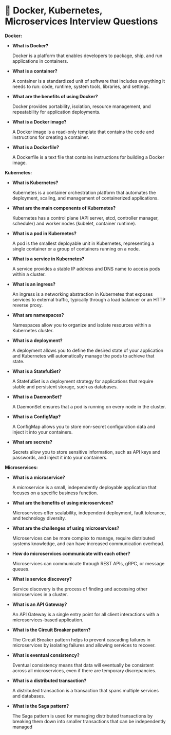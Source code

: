 # 🚢 Docker, Kubernetes, Microservices Interview Questions

**Docker:**

- **What is Docker?**
    
    Docker is a platform that enables developers to package, ship, and run applications in containers.
    
- **What is a container?**
    
    A container is a standardized unit of software that includes everything it needs to run: code, runtime, system tools, libraries, and settings.
    
- **What are the benefits of using Docker?**
    
    Docker provides portability, isolation, resource management, and repeatability for application deployments.
    
- **What is a Docker image?**
    
    A Docker image is a read-only template that contains the code and instructions for creating a container.
    
- **What is a Dockerfile?**
    
    A Dockerfile is a text file that contains instructions for building a Docker image.
    

**Kubernetes:**

- **What is Kubernetes?**
    
    Kubernetes is a container orchestration platform that automates the deployment, scaling, and management of containerized applications.
    
- **What are the main components of Kubernetes?**
    
    Kubernetes has a control plane (API server, etcd, controller manager, scheduler) and worker nodes (kubelet, container runtime).
    
- **What is a pod in Kubernetes?**
    
    A pod is the smallest deployable unit in Kubernetes, representing a single container or a group of containers running on a node.
    
- **What is a service in Kubernetes?**
    
    A service provides a stable IP address and DNS name to access pods within a cluster.
    
- **What is an ingress?**
    
    An ingress is a networking abstraction in Kubernetes that exposes services to external traffic, typically through a load balancer or an HTTP reverse proxy.
    
- **What are namespaces?**
    
    Namespaces allow you to organize and isolate resources within a Kubernetes cluster.
    
- **What is a deployment?**
    
    A deployment allows you to define the desired state of your application and Kubernetes will automatically manage the pods to achieve that state.
    
- **What is a StatefulSet?**
    
    A StatefulSet is a deployment strategy for applications that require stable and persistent storage, such as databases.
    
- **What is a DaemonSet?**
    
    A DaemonSet ensures that a pod is running on every node in the cluster.
    
- **What is a ConfigMap?**
    
    A ConfigMap allows you to store non-secret configuration data and inject it into your containers.
    
- **What are secrets?**
    
    Secrets allow you to store sensitive information, such as API keys and passwords, and inject it into your containers.
    

**Microservices:**

- **What is a microservice?**
    
    A microservice is a small, independently deployable application that focuses on a specific business function.
    
- **What are the benefits of using microservices?**
    
    Microservices offer scalability, independent deployment, fault tolerance, and technology diversity.
    
- **What are the challenges of using microservices?**
    
    Microservices can be more complex to manage, require distributed systems knowledge, and can have increased communication overhead.
    
- **How do microservices communicate with each other?**
    
    Microservices can communicate through REST APIs, gRPC, or message queues.
    
- **What is service discovery?**
    
    Service discovery is the process of finding and accessing other microservices in a cluster.
    
- **What is an API Gateway?**
    
    An API Gateway is a single entry point for all client interactions with a microservices-based application.
    
- **What is the Circuit Breaker pattern?**
    
    The Circuit Breaker pattern helps to prevent cascading failures in microservices by isolating failures and allowing services to recover.
    
- **What is eventual consistency?**
    
    Eventual consistency means that data will eventually be consistent across all microservices, even if there are temporary discrepancies.
    
- **What is a distributed transaction?**
    
    A distributed transaction is a transaction that spans multiple services and databases.
    
- **What is the Saga pattern?**
    
    The Saga pattern is used for managing distributed transactions by breaking them down into smaller transactions that can be independently managed